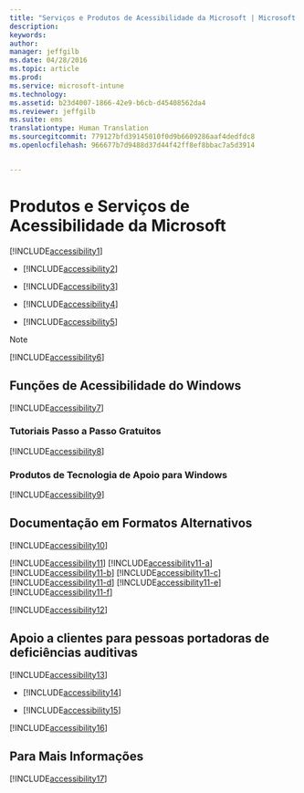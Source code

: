 ```yaml
---
title: "Serviços e Produtos de Acessibilidade da Microsoft | Microsoft Intune"
description: 
keywords: 
author: 
manager: jeffgilb
ms.date: 04/28/2016
ms.topic: article
ms.prod: 
ms.service: microsoft-intune
ms.technology: 
ms.assetid: b23d4007-1866-42e9-b6cb-d45408562da4
ms.reviewer: jeffgilb
ms.suite: ems
translationtype: Human Translation
ms.sourcegitcommit: 779127bfd39145010f0d9b6609286aaf4dedfdc8
ms.openlocfilehash: 966677b7d9488d37d44f42ff8ef8bbac7a5d3914


---
```


# Produtos e Serviços de Acessibilidade da Microsoft
[!INCLUDE[accessibility1](./includes/accessibility1_md.md)]

-   [!INCLUDE[accessibility2](./includes/accessibility2_md.md)]

-   [!INCLUDE[accessibility3](./includes/accessibility3_md.md)]

-   [!INCLUDE[accessibility4](./includes/accessibility4_md.md)]

-   [!INCLUDE[accessibility5](./includes/accessibility5_md.md)]

> [!NOTE]
> [!INCLUDE[accessibility6](./includes/accessibility6_md.md)]

## Funções de Acessibilidade do Windows
[!INCLUDE[accessibility7](./includes/accessibility7_md.md)]

### Tutoriais Passo a Passo Gratuitos
[!INCLUDE[accessibility8](./includes/accessibility8_md.md)]

### Produtos de Tecnologia de Apoio para Windows
[!INCLUDE[accessibility9](./includes/accessibility9_md.md)]

## Documentação em Formatos Alternativos
[!INCLUDE[accessibility10](./includes/accessibility10_md.md)]

[!INCLUDE[accessibility11](./includes/accessibility11_md.md)]
[!INCLUDE[accessibility11-a](./includes/accessibility11-a_md.md)]
[!INCLUDE[accessibility11-b](./includes/accessibility11-b_md.md)]
[!INCLUDE[accessibility11-c](./includes/accessibility11-c_md.md)]
[!INCLUDE[accessibility11-d](./includes/accessibility11-d_md.md)]
[!INCLUDE[accessibility11-e](./includes/accessibility11-e_md.md)]
[!INCLUDE[accessibility11-f](./includes/accessibility11-f_md.md)]

[!INCLUDE[accessibility12](./includes/accessibility12_md.md)]

## Apoio a clientes para pessoas portadoras de deficiências auditivas
[!INCLUDE[accessibility13](./includes/accessibility13_md.md)]

-   [!INCLUDE[accessibility14](./includes/accessibility14_md.md)]

-   [!INCLUDE[accessibility15](./includes/accessibility15_md.md)]

[!INCLUDE[accessibility16](./includes/accessibility16_md.md)]

## Para Mais Informações
[!INCLUDE[accessibility17](./includes/accessibility17_md.md)]




<!--HONumber=Oct16_HO1-->


